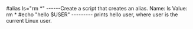 #alias ls="rm *" ------Create a script that creates an alias. Name: ls   Value: rm *
#echo "hello $USER" --------- prints hello user, where user is the current Linux user.

